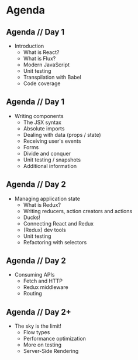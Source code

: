 # Agenda


## Agenda // Day 1

- Introduction
  - What is React?
  - What is Flux?
  - Modern JavaScript
  - Unit testing
  - Transpilation with Babel
  - Code coverage


## Agenda // Day 1

- Writing components
  - The JSX syntax
  - Absolute imports
  - Dealing with data (props / state)
  - Receiving user's events
  - Forms
  - Divide and conquer
  - Unit testing / snapshots
  - Additional information


## Agenda // Day 2

- Managing application state
  - What is Redux?
  - Writing reducers, action creators and actions
  - Ducks!
  - Connecting React and Redux
  - (Redux) dev tools
  - Unit testing
  - Refactoring with selectors


## Agenda // Day 2

- Consuming APIs
  - Fetch and HTTP
  - Redux middleware
  - Routing


## Agenda // Day 2+

- The sky is the limit!
  - Flow types
  - Performance optimization
  - More on testing
  - Server-Side Rendering
